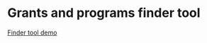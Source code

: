 # Grants and programs finder tool

[Finder tool demo](https://ausgov.github.io/bga-grants-and-programs-cf/finder/tool.html)
    
